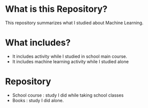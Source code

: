 # What is this Repository?
This repository summarizes what I studied about Machine Learning.

# What includes?
+ It includes activity while I studied in school main course.
+ It includes machine learning activity while I studied alone

# Repository
+ School course : study I did while taking school classes
+ Books : study I did alone.

